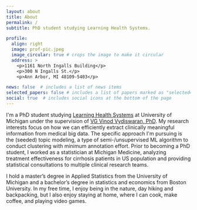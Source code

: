 ```yaml
---
layout: about
title: About
permalink: /
subtitle: PhD student studying Learning Health Systems.

profile:
  align: right
  image: prof-pic.jpeg
  image_circular: true # crops the image to make it circular
  address: >
    <p>1161 North Ingalls Building</p>
    <p>300 N Ingalls St.</p>
    <p>Ann Arbor, MI 48109-5403</p>

news: false  # includes a list of news items
selected_papers: false # includes a list of papers marked as "selected={true}"
social: true  # includes social icons at the bottom of the page
---
```


I'm a PhD student studying [Learning Health Systems](https://medicine.umich.edu/dept/learning-health-sciences) at University of Michigan under the supervision of [VG Vinod Vydiswaran, PhD](https://medicine.umich.edu/dept/lhs/vg-vinod-vydiswaran-phd). My research interests focus on how we can efficiently extract clinically meaningful information from medical big data. The specific approach I'm pursuing is the (seeded) topic modeling, a type of semi-/unsupervised ML algorithm to conduct clustering with minimum annotation effort. Prior to becoming a PhD student, I worked as a statistician at Michigan Medicine, analyzing treatment effectiveness for cirrhosis patients in US population and providing statistical consultations to multiple clinical research teams.

I hold a master’s degree in Applied Statistics from the University of Michigan and a bachelor’s degree in statistics and economics from Boston University. In my free time, I enjoy being in the nature, day hiking and backpacking, but I also enjoy staying at home, where I can cook, make coffee, and playing video games.
